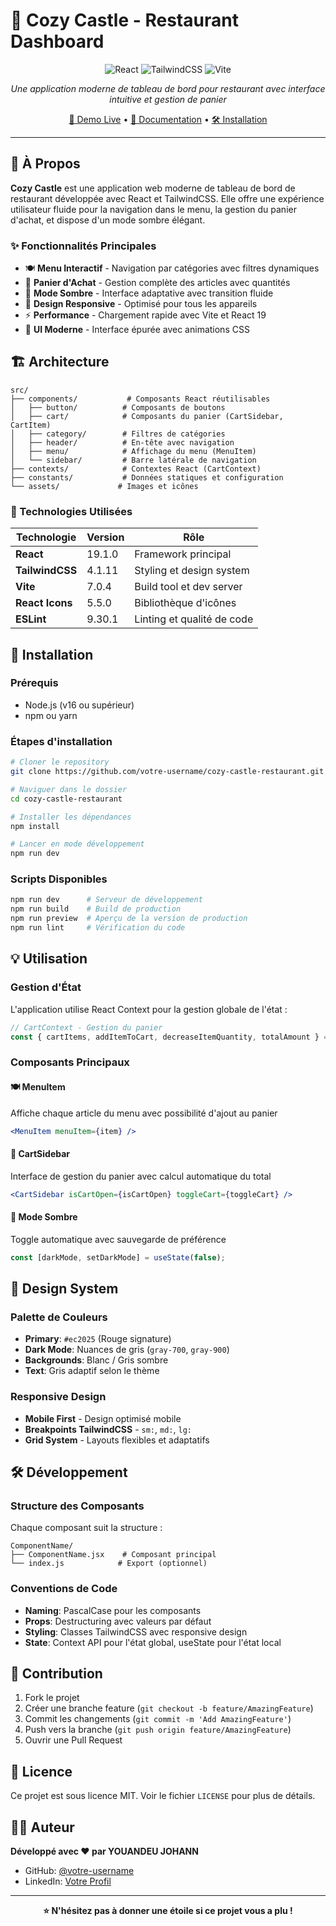 # 🏰 Cozy Castle - Restaurant Dashboard

<div align="center">

![React](https://img.shields.io/badge/react-%2320232a.svg?style=for-the-badge&logo=react&logoColor=%2361DAFB)
![TailwindCSS](https://img.shields.io/badge/tailwindcss-%2338B2AC.svg?style=for-the-badge&logo=tailwind-css&logoColor=white)
![Vite](https://img.shields.io/badge/vite-%23646CFF.svg?style=for-the-badge&logo=vite&logoColor=white)

*Une application moderne de tableau de bord pour restaurant avec interface intuitive et gestion de panier*

[🚀 Demo Live](#) • [📖 Documentation](#fonctionnalités) • [🛠️ Installation](#installation)

</div>

---

## 🎯 À Propos

**Cozy Castle** est une application web moderne de tableau de bord de restaurant développée avec React et TailwindCSS. Elle offre une expérience utilisateur fluide pour la navigation dans le menu, la gestion du panier d'achat, et dispose d'un mode sombre élégant.

### ✨ Fonctionnalités Principales

- 🍽️ **Menu Interactif** - Navigation par catégories avec filtres dynamiques
- 🛒 **Panier d'Achat** - Gestion complète des articles avec quantités
- 🌙 **Mode Sombre** - Interface adaptative avec transition fluide
- 📱 **Design Responsive** - Optimisé pour tous les appareils
- ⚡ **Performance** - Chargement rapide avec Vite et React 19
- 🎨 **UI Moderne** - Interface épurée avec animations CSS

## 🏗️ Architecture

```
src/
├── components/           # Composants React réutilisables
│   ├── button/          # Composants de boutons
│   ├── cart/            # Composants du panier (CartSidebar, CartItem)
│   ├── category/        # Filtres de catégories
│   ├── header/          # En-tête avec navigation
│   ├── menu/            # Affichage du menu (MenuItem)
│   └── sidebar/         # Barre latérale de navigation
├── contexts/            # Contextes React (CartContext)
├── constants/           # Données statiques et configuration
└── assets/             # Images et icônes
```

### 🔧 Technologies Utilisées

| Technologie | Version | Rôle |
|-------------|---------|------|
| **React** | 19.1.0 | Framework principal |
| **TailwindCSS** | 4.1.11 | Styling et design system |
| **Vite** | 7.0.4 | Build tool et dev server |
| **React Icons** | 5.5.0 | Bibliothèque d'icônes |
| **ESLint** | 9.30.1 | Linting et qualité de code |

## 🚀 Installation

### Prérequis
- Node.js (v16 ou supérieur)
- npm ou yarn

### Étapes d'installation

```bash
# Cloner le repository
git clone https://github.com/votre-username/cozy-castle-restaurant.git

# Naviguer dans le dossier
cd cozy-castle-restaurant

# Installer les dépendances
npm install

# Lancer en mode développement
npm run dev
```

### Scripts Disponibles

```bash
npm run dev      # Serveur de développement
npm run build    # Build de production
npm run preview  # Aperçu de la version de production
npm run lint     # Vérification du code
```

## 💡 Utilisation

### Gestion d'État
L'application utilise React Context pour la gestion globale de l'état :

```jsx
// CartContext - Gestion du panier
const { cartItems, addItemToCart, decreaseItemQuantity, totalAmount } = useCart();
```

### Composants Principaux

#### 🍽️ MenuItem
Affiche chaque article du menu avec possibilité d'ajout au panier
```jsx
<MenuItem menuItem={item} />
```

#### 🛒 CartSidebar
Interface de gestion du panier avec calcul automatique du total
```jsx
<CartSidebar isCartOpen={isCartOpen} toggleCart={toggleCart} />
```

#### 🌙 Mode Sombre
Toggle automatique avec sauvegarde de préférence
```jsx
const [darkMode, setDarkMode] = useState(false);
```

## 🎨 Design System

### Palette de Couleurs
- **Primary**: `#ec2025` (Rouge signature)
- **Dark Mode**: Nuances de gris (`gray-700`, `gray-900`)
- **Backgrounds**: Blanc / Gris sombre
- **Text**: Gris adaptif selon le thème

### Responsive Design
- **Mobile First** - Design optimisé mobile
- **Breakpoints TailwindCSS** - `sm:`, `md:`, `lg:`
- **Grid System** - Layouts flexibles et adaptatifs

## 🛠️ Développement

### Structure des Composants
Chaque composant suit la structure :
```
ComponentName/
├── ComponentName.jsx    # Composant principal
└── index.js            # Export (optionnel)
```

### Conventions de Code
- **Naming**: PascalCase pour les composants
- **Props**: Destructuring avec valeurs par défaut
- **Styling**: Classes TailwindCSS avec responsive design
- **State**: Context API pour l'état global, useState pour l'état local

## 🤝 Contribution

1. Fork le projet
2. Créer une branche feature (`git checkout -b feature/AmazingFeature`)
3. Commit les changements (`git commit -m 'Add AmazingFeature'`)
4. Push vers la branche (`git push origin feature/AmazingFeature`)
5. Ouvrir une Pull Request



## 📄 Licence

Ce projet est sous licence MIT. Voir le fichier `LICENSE` pour plus de détails.

## 👨‍💻 Auteur

**Développé avec ❤️ par YOUANDEU JOHANN**

- GitHub: [@votre-username](joshmaxcmr)
- LinkedIn: [Votre Profil](www.linkedin.com/in/johann-youandeu-8b1b26205)

---

<div align="center">

**⭐ N'hésitez pas à donner une étoile si ce projet vous a plu !**

</div>
